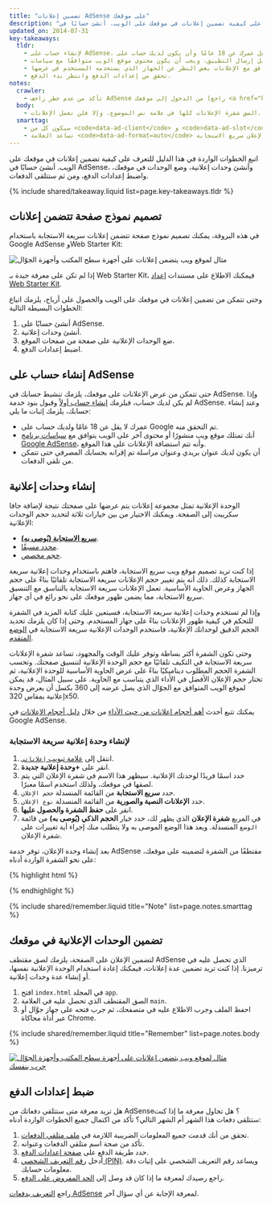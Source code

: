 ```yaml
---
title: "تضمين إعلانات AdSense على موقعك"
description: "اتبع الخطوات الواردة في هذا الدليل للتعرف على كيفية تضمين إعلانات في موقعك على الويب. أنشئ حسابًا في AdSense، وأنشئ وحدات إعلانية، وضع الوحدات في موقعك، واضبط إعدادات الدفع، ومن ثم ستتلقى الدفعات."
updated_on: 2014-07-31
key-takeaways:
  tldr:
    - لإنشاء حساب على AdSense، يجب ألا يقل عمرك عن 18 عامًا وأن يكون لديك حساب على Google وعنوان.
    - يجب أن يكون موقعك منشورًا قبل إرسال التطبيق، ويجب أن يكون محتوى موقع الويب متوافقًا مع سياسات AdSense.
    - أنشئ وحدات إعلانية سريعة الاستجابة لضمان التوافق مع الإعلانات بغض النظر عن الجهاز الذي يستخدمه المستخدم في عرضها.
    - تحقق من إعدادات الدفع وانتظر بدء الدفع.
notes:
  crawler:
    - تأكد من عدم حظر زاحف AdSense من الدخول إلى موقعك (راجع <a href="https://support.google.com/adsense/answer/10532">مقالة المساعدة هذه</a>).
  body:
    - الصق شفرة الإعلانات كلها في علامة نص الموضوع، وإلا فلن تعمل الإعلانات.
  smarttag:
    - سيكون كل من <code>data-ad-client</code> و <code>data-ad-slot</code> فريدًا لكل إعلان تنشئه.
    - تساعد العلامة <code>data-ad-format=auto</code> ضمن شفرة الإعلان التي يتم إنشاؤها في تمكين سلوك تحديد الحجم الذكي لوحدة الإعلان سريع الاستجابة.
---
```


<p class="intro">
  اتبع الخطوات الواردة في هذا الدليل للتعرف على كيفية تضمين إعلانات في موقعك على الويب. أنشئ حسابًا في AdSense، وأنشئ وحدات إعلانية، وضع الوحدات في موقعك، واضبط إعدادات الدفع، ومن ثم ستتلقى الدفعات.
</p>



{% include shared/takeaway.liquid list=page.key-takeaways.tldr %}

## تصميم نموذج صفحة تتضمن إعلانات

في هذه البروفة، يمكنك تصميم نموذج صفحة تتضمن إعلانات سريعة الاستجابة باستخدام Google AdSense وWeb Starter Kit:

<img src="images/ad-ss-600.png" sizes="100vw"
  srcset="images/ad-ss-1200.png 1200w,
          images/ad-ss-900.png 900w,
          images/ad-ss-600.png 600w,
          images/ad-ss-300.png 300w"
  alt="مثال لموقع ويب يتضمن إعلانات على أجهزة سطح المكتب وأجهزة الجوّال">

إذا لم تكن على معرفة جيدة بـ Web Starter Kit، فيمكنك الاطلاع على مستندات [إعداد Web Starter Kit]({{site.fundamentals}}/tools/setup/setup_kit.html).

وحتى تتمكن من تضمين إعلانات في موقعك على الويب والحصول على أرباح، يلزمك اتباع الخطوات البسيطة التالية:

1. أنشئ حسابًا على AdSense.
2. أنشئ وحدات إعلانية.
3. ضع الوحدات الإعلانية على صفحة من صفحات الموقع.
4. اضبط إعدادات الدفع.

## إنشاء حساب على AdSense
حتى تتمكن من عرض الإعلانات على موقعك، يلزمك تنشيط حسابك في AdSense. وإذا لم يكن لديك حساب، فيلزمك [إنشاء حساب أولاً](https://www.google.com/adsense/) وقبول بنود خدمة AdSense.  وعند إنشاء حسابك، يلزمك إثبات ما يلي:

* عمرك لا يقل عن 18 عامًا ولديك حساب على Google تم التحقق منه.
* أنك تمتلك موقع ويب منشورًا أو محتوى آخر على الويب يتوافق مع
[سياسات برنامج Google AdSense](https://support.google.com/adsense/answer/48182)، وأنه تتم استضافة الإعلانات على هذا الموقع.
* أن يكون لديك عنوان بريدي وعنوان مراسلة تم إقرانه بحسابك المصرفي حتى تتمكن من تلقي الدفعات.

## إنشاء وحدات إعلانية

الوحدة الإعلانية تمثل مجموعة إعلانات يتم عرضها على صفحتك نتيجة لإضافة جافا سكريبت إلى الصفحة.  ويمكنك الاختيار من بين خيارات ثلاثة لتحديد حجم الوحدات الإعلانية:

* **[سريع الاستجابة (يُوصى به)](https://support.google.com/adsense/answer/3213689)**.
* [محدد مسبقًا](https://support.google.com/adsense/answer/6002621).
* [حجم مخصص](https://support.google.com/adsense/answer/3289364).

إذا كنت تريد تصميم موقع ويب سريع الاستجابة، فاهتم باستخدام وحدات إعلانية سريعة الاستجابة كذلك.
ذلك أنه يتم تغيير حجم الإعلانات سريعة الاستجابة تلقائيًا بناءً على حجم الجهاز وعرض الحاوية الأساسية.
تعمل الإعلانات سريعة الاستجابة بالتناسق مع التنسيق سريع الاستجابة، مما يضمن ظهور موقعك على نحو رائع في أي جهاز.

وإذا لم تستخدم وحدات إعلانية سريعة الاستجابة، فسيتعين عليك كتابة المزيد في الشفرة للتحكم في كيفية ظهور الإعلانات بناءً على جهاز المستخدم. وحتى إذا كان يلزمك تحديد الحجم الدقيق لوحداتك الإعلانية، فاستخدم الوحدات الإعلانية سريعة الاستجابة في [الوضع المتقدم]({{site.fundamentals}}/monetization/ads/customize-ads.html#what-if-responsive-sizing-isnt-enough).

وحتى تكون الشفرة أكثر بساطة وتوفر عليك الوقت والمجهود، تساعد شفرة الإعلانات سريعة الاستجابة في التكيف تلقائيًا مع حجم الوحدة الإعلانية لتنسيق صفحتك.
وتحسب الشفرة الحجم المطلوب ديناميكيًا بناءً على عرض الحاوية الأساسية للوحدة الإعلانية، ثم تختار حجم الإعلان الأفضل في الأداء الذي يتناسب مع الحاوية.
على سبيل المثال، قد يمكن لموقع الويب المتوافق مع الجوّال الذي يصل عرضه إلى 360 بكسل أن يعرض وحدة إعلانية بمقاس 320x50.

يمكنك تتبع أحدث [أهم أحجام إعلانات من حيث الأداء](https://support.google.com/adsense/answer/6002621#top) من خلال [دليل أحجام الإعلانات](https://support.google.com/adsense/answer/6002621#top) في Google AdSense.

### لإنشاء وحدة إعلانية سريعة الاستجابة

1. انتقل إلى [علامة تبويب `إعلاناتي`](https://www.google.com/adsense/app#myads-springboard).
2. انقر على <strong>+وحدة إعلانية جديدة</strong>.
3. حدد اسمًا فريدًا لوحدتك الإعلانية. سيظهر هذا الاسم في شفرة الإعلان التي يتم لصقها في موقعك، ولذلك استخدم اسمًا معبرًا.
4. حدد <strong>سريع الاستجابة</strong> من القائمة المنسدلة `حجم الإعلان`.
5. حدد <strong>الإعلانات النصية والصورية</strong> من القائمة المنسدلة `نوع الإعلان`.
6. انقر على <strong>حفظ الشفرة والحصول عليها</strong>.
7. في المربع <strong>شفرة الإعلان</strong> الذي يظهر لك، حدد خيار <strong>الحجم الذكي (يُوصى به)</strong> من قائمة `الوضع` المنسدلة.
ويعد هذا الوضع الموصى به ولا يتطلب منك إجراء أية تغييرات على شفرة الإعلان.

بعد إنشاء وحدة الإعلان، توفر خدمة AdSense مقتطفًا من الشفرة لتضمينه على موقعك، على نحو الشفرة الواردة أدناه:

{% highlight html %}
<script async src="//pagead2.googlesyndication.com/pagead/js/adsbygoogle.js"></script>
<!-- Top ad in web starter kit sample -->
<ins class="adsbygoogle"
  style="display:block"
  data-ad-client="XX-XXX-XXXXXXXXXXXXXXXX"
  data-ad-slot="XXXXXXXXXX"
  data-ad-format="auto"></ins>
<script>
  (adsbygoogle = window.adsbygoogle || []).push({});
</script>
{% endhighlight %}

{% include shared/remember.liquid title="Note" list=page.notes.smarttag %}

## تضمين الوحدات الإعلانية في موقعك

لتضمين الإعلان على الصفحة، يلزمك لصق مقتطف AdSense الذي تحصل عليه في ترميزنا.  إذا كنت تريد تضمين عدة إعلانات، فيمكنك إعادة استخدام الوحدة الإعلانية نفسها، أو إنشاء عدة وحدات إعلانية.

1. افتح `index.html` في المجلد `app`.
2. الصق المقتطف الذي تحصل عليه في العلامة `main`.
3. احفظ الملف وجرب الاطلاع عليه في متصفحك، ثم جرب فتحه على جهاز جوَّال أو عبر أداة محاكاة Chrome.

{% include shared/remember.liquid title="Remember" list=page.notes.body %}

<div>
  <a href="/web/fundamentals/resources/samples/monetization/ads/">
    <img src="images/ad-ss-600.png" sizes="100vw"
      srcset="images/ad-ss-1200.png 1200w,
              images/ad-ss-900.png 900w,
              images/ad-ss-600.png 600w,
              images/ad-ss-300.png 300w"
      alt="مثال لموقع ويب يتضمن إعلانات على أجهزة سطح المكتب وأجهزة الجوّال">
    <br>
  جرب بنفسك
          </a>
</div>

## ضبط إعدادات الدفع

هل تريد معرفة متى ستتلقى دفعاتك من AdSense؟ هل تحاول معرفة ما إذا كنت ستتلقى دفعات هذا الشهر أم الشهر التالي؟ تأكد من اكتمال جميع الخطوات الواردة أدناه:

1. تحقق من أنك قدمت جميع المعلومات الضريبية اللازمة في [ملف متلقي الدفعات](https://www.google.com/adsense/app#payments3/h=BILLING_PROFILE).
2. تأكد من صحة اسم متلقي الدفعات وعنوانه.
3. حدد طريقة الدفع على [صفحة إعدادات الدفع](https://www.google.com/adsense/app#payments3/h=ACCOUNT_SETTINGS).
4. أدخل [رقم التعريف الشخصي (PIN)](https://support.google.com/adsense/answer/157667). ويساعد رقم التعريف الشخصي على إثبات دقة معلومات حسابك.
5. راجع رصيدك لمعرفة ما إذا كان قد وصل إلى [الحد المفروض على الدفع](https://support.google.com/adsense/answer/1709871).

راجع [التعريف بدفعات AdSense](https://support.google.com/adsense/answer/1709858) لمعرفة الإجابة عن أي سؤال آخر.
